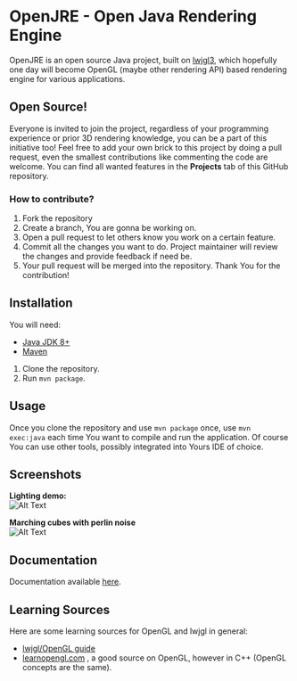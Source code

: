 # OpenJRE - Open Java Rendering Engine

OpenJRE is an open source Java project, built on [lwjgl3](https://github.com/LWJGL/lwjgl3), which hopefully one day will become OpenGL (maybe other rendering API) based rendering engine for various applications. 

## Open Source!

Everyone is invited to join the project, regardless of your programming experience or prior 3D rendering knowledge, you can be a part of this initiative too! 
Feel free to add your own brick to this project by doing a pull request, even the smallest contributions like commenting the code are welcome. You can find all wanted features in the **Projects** tab of this GitHub repository. 

### How to contribute? 

1. Fork the repository 
2. Create a branch, You are gonna be working on. 
3. Open a pull request to let others know you work on a certain feature.
4. Commit all the changes you want to do. Project maintainer will review the changes and provide feedback if need be. 
5. Your pull request will be merged into the repository. Thank You for the contribution!

## Installation 

You will need: 
- [Java JDK 8+](https://www.oracle.com/java/technologies/downloads)
- [Maven](https://maven.apache.org/)

1. Clone the repository.
2. Run `mvn package`.

## Usage 

Once you clone the repository and use `mvn package` once, use `mvn exec:java` each time You want to compile and run the application. Of course You can use other tools, possibly integrated into Yours IDE of choice. 

## Screenshots 

**Lighting demo:**
<br />
![Alt Text](https://media.giphy.com/media/3KmYu1JNiIO4UBGzaE/giphy.gif)

**Marching cubes with perlin noise**
<br />
![Alt Text](https://giphy.com/gifs/Xzwta1q4kAx9CsYY57)

## Documentation 

Documentation available [here](https://giphy.com/gifs/3KmYu1JNiIO4UBGzaE).

## Learning Sources 

Here are some learning sources for OpenGL and lwjgl in general: 
- [lwjgl/OpenGL guide](https://lwjglgamedev.gitbooks.io/3d-game-development-with-lwjgl/content/chapter01/chapter1.html)
- [learnopengl.com](https://learnopengl.com/) , a good source on OpenGL, however in C++ (OpenGL concepts are the same).
